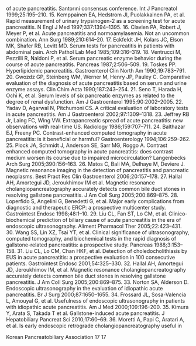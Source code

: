 of acute pancreatitis. Santorıni consensus conference. Int J Pancreatol 1999;25:195–210.
15. Kemppainen EA, Hedstrom JI, Puolakkainen PA, et al. Rapid measurement of urinary trypsinogen-2 as a screening test for acute pancreatitis. N Engl J Med 1997;337:1394–1395.
16. Clavien PA, Robert J, Meyer P, et al. Acute pancreatitis and normoamylasemia. Not an uncommon combination. Ann Surg 1989;210:614–20.
17. Eckfeldt JH, Kolars JC, Elson MK, Shafer RB, Levitt MD. Serum tests for pancreatitis in patients with abdominal pain. Arch Pathol Lab Med 1985;109:316–319.
18. Ventrucci M, Pezzilli R, Naldoni P, et al. Serum pancreatic enzyme behavior during the course of acute pancreatitis. Pancreas 1987;2:506–509.
19. Toskes PP. Hyperlipidemic pancreatitis. Gastroenterol Clin North Am 1990;19:783–791.
20. Gwozdz GP, Steinberg WM, Werner M, Henry JP, Pauley C. Comparative evaluation of the diagnosis of acute pancreatitis based on serum and urine enzyme assays. Clin Chim Acta 1990;187:243–254.
21. Seno T, Harada H, Ochi K, et al. Serum levels of six pancreatic enzymes as related to the degree of renal dysfunction. Am J Gastroenterol 1995;90:2002–2005.
22. Yadav D, Agarwal N, Pitchumoni CS. A critical evaluation of laboratory tests in acute pancreatitis. Am J Gastroenterol 2002;97:1309–1318.
23. Jeffrey RB Jr, Laing FC, Wing VW. Extrapancreatic spread of acute pancreatitis: new observations with real-time US. Radiology 1986;159:707–711.
24. Balthazar EJ, Freeny PC. Contrast-enhanced computed tomography in acute pancreatitis: is it beneficial or harmful? Gastroenterology 1994;106:259–262.
25. Plock JA, Schmidt J, Anderson SE, Sarr MG, Roggo A. Contrast enhanced computed tomography in acute pancreatitis: does contrast medium worsen its course due to impaired microcirculation? Langenbecks Arch Surg 2005;390:156–163.
26. Matos C, Bali MA, Delhaye M, Deviere J. Magnetic resonance imaging in the detection of pancreatitis and pancreatic neoplasms. Best Pract Res Clin Gastroenterol 2006;20:157–178.
27. Hallal AH, Amortegui JD, Jeroukhimov IM et al. Magnetic resonance cholangiopancreatography accurately detects common bile duct stones in resolving gallstone pancreatitis. J Am Coll Surg 2005;200:869–875.
28. Loperfido S, Angelini G, Benedetti G, et al. Major early complications from diagnostic and therapeutic ERCP: a prospective multicenter study. Gastrointest Endosc 1998;48:1–10.
29. Liu CL, Fan ST, Lo CM, et al. Clinico-biochemical prediction of biliary cause of acute pancreatitis in the era of endoscopic ultrasonography. Aliment Pharmacol Ther 2005;22:423–431.
30. Wang SS, Lin XZ, Tsai YT, et al. Clinical significance of ultrasonography, computed tomography, and biochemical tests in the rapid diagnosis of gallstone-related pancreatitis: a prospective study. Pancreas 1988;3:153–158.
31. Liu CL, Lo CM, Chan HKF, et al. Detection of choledocholithiasis by EUS in acute pancreatitis: a prospective evaluation in 100 consecutive patients. Gastrointest Endosc 2001;54:325–330.
32. Hallal AH, Amortegui JD, Jeroukhimov IM, et al. Magnetic resonance cholangiopancreatography accurately detects common bile duct stones in resolving gallstone pancreatitis. J Am Coll Surg 2005;200:869–875.
33. Norton SA, Alderson D. Endoscopic ultrasonography in the evaluation of idiopathic acute pancreatitis. Br J Surg 2000;87:1650–1655.
34. Frossard JL, Sosa-Valencia L, Amouyal G, et al. Usefulness of endoscopic ultrasonography in patients with idiopathic acute pancreatitis. Am J Med 2000;109:196–200.
35. Kimura Y, Arata S, Takada T et al. Gallstone-induced acute pancreatitis. J Hepatobiliary Pancreat Sci 2010;17:60–69.
36. Moretti A, Papi C, Aratari A, et al. Is early endoscopic retrograde cholangiopancreatography useful in

Korean Pancreatobiliary Association 17
<PAGE>17
